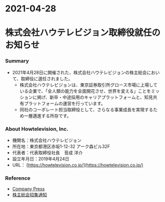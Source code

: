 2021-04-28
===
# 株式会社ハウテレビジョン取締役就任のお知らせ
### Summary
* 2021年4月28日に開催された、株式会社ハウテレビジョンの株主総会において、取締役に選任されました。
  * 株式会社ハウテレビジョンは、東京証券取引所グロース市場に上場している企業で、「全人類の能力を全面開花させ、世界を変える」ことをミッションに掲げ、新卒・中途採用のキャリアプラットフォームと、知見共有プラットフォームの運営を行っています。
  * 同社のコーポレート担当取締役として、さらなる事業成長を実現するため一層邁進する所存です。

### About Howtelevision, Inc.
* 機関名：株式会社ハウテレビジョン
* 所在地：東京都港区赤坂1-12-32 アーク森ビル32F
* 代表者：代表取締役社長　音成 洋介
* 設立年月日：2019年4月24日
* URL： [https://howtelevision.co.jp/](https://howtelevision.co.jp/)

### Reference
* [Company Press](https://prtimes.jp/main/html/rd/p/000000033.000026700.html)
* [株主総会招集通知](https://global-assets.irdirect.jp/pdf/menu_file/7064/20210408132939_817.pdf)
